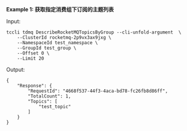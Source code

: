 **Example 1: 获取指定消费组下订阅的主题列表**



Input: 

```
tccli tdmq DescribeRocketMQTopicsByGroup --cli-unfold-argument  \
    --ClusterId rocketmq-2p9vx3ax9jxg \
    --NamespaceId test_namespace \
    --GroupId test_group \
    --Offset 0 \
    --Limit 20
```

Output: 
```
{
    "Response": {
        "RequestId": "4668f537-44f3-4aca-bd78-fc26fb8d86ff",
        "TotalCount": 1,
        "Topics": [
            "test_topic"
        ]
    }
}
```


